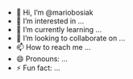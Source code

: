 - 👋 Hi, I’m @mariobosiak
- 👀 I’m interested in ...
- 🌱 I’m currently learning ...
- 💞️ I’m looking to collaborate on ...
- 📫 How to reach me ...
- 😄 Pronouns: ...
- ⚡ Fun fact: ...

<!---
mariobosiak/mariobosiak is a ✨ special ✨ repository because its `README.md` (this file) appears on your GitHub profile.
You can click the Preview link to take a look at your changes.
--->
